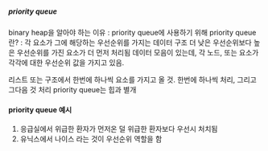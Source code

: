 ##### priority queue

binary heap을 알아야 하는 이유 : priority queue에 사용하기 위해
priority queue란? : 각 요소가 그에 해당하는 우선순위를 가지는 데이터 구조
더 낮은 우선순위보다 높은 우선순위를 가진 요소가
더 먼저 처리됨
데이터 모음이 있는데, 각 노드, 또는 요소가 각각에 대한 우선순위 값을 가지고 있음.

리스트 또는 구조에서 한번에 하나씩 요소를 가지고 올 것.
한번에 하나씩 처리, 그리고 그다음 것 처리
priority queue는 힙과 별개 

#### priority queue 예시

1. 응급실에서 위급한 환자가 먼저온 덜 위급한 환자보다 우선시 처치됨
2. 유닉스에서 나이스 라는 것이 우선순위 역할을 함 

###
